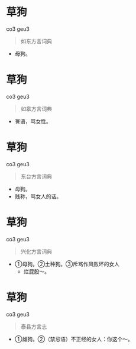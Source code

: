 # 草狗
co3 geu3
> 如东方言词典
- 母狗。

# 草狗
co3 geu3
> 如皋方言词典
- 詈语，骂女性。

# 草狗
co3 geu3
> 东台方言词典
- 母狗。
- 贱称，骂女人的话。

# 草狗
co3 geu3
> 兴化方言词典
- ①母狗。②土种狗。③斥骂作风败坏的女人
  - 烂屁股～。

# 草狗
co3 geu3
> 泰县方言志
- ①雄狗。②（禁忌语）不正经的女人：你这个～。
